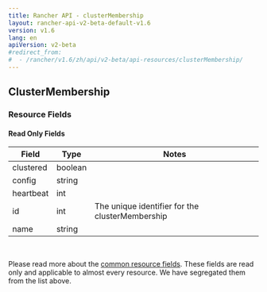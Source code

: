 ```yaml
---
title: Rancher API - clusterMembership
layout: rancher-api-v2-beta-default-v1.6
version: v1.6
lang: en
apiVersion: v2-beta
#redirect_from:
#  - /rancher/v1.6/zh/api/v2-beta/api-resources/clusterMembership/
---
```


## ClusterMembership



### Resource Fields


#### Read Only Fields

Field | Type   | Notes
---|---|---
clustered | boolean  | 
config | string  | 
heartbeat | int  | 
id | int  | The unique identifier for the clusterMembership
name | string  | 


<br>

Please read more about the [common resource fields]({{site.baseurl}}/rancher/{{page.version}}/{{page.lang}}/api/{{page.apiVersion}}/common/). These fields are read only and applicable to almost every resource. We have segregated them from the list above.




